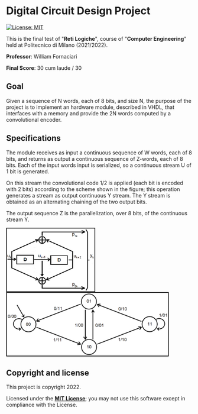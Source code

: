 <h1>Digital Circuit Design Project</h1>

[![License: MIT][license-image]][license]

This is the final test of "**Reti Logiche**", course of "**Computer Engineering**" held at Politecnico di Milano (2021/2022).

**Professor**: William Fornaciari

**Final Score**: 30 cum laude / 30

<h2>Goal</h2>

Given a sequence of N words, each of 8 bits, and size N, the purpose of the project is to implement an hardware module, described in VHDL, that interfaces with a memory and provide the 2N words computed by a convolutional encoder.

<h2>Specifications</h2>

The module receives as input a continuous sequence of W words, each of 8 bits, and returns as output a continuous sequence of Z-words, each of 8 bits. Each of the input words input is serialized, so a continuous stream U of 1 bit is generated.

On this stream the convolutional code 1/2 is applied
(each bit is encoded with 2 bits) according to the scheme shown in the figure; this operation generates a stream as output
continuous Y stream. The Y stream is obtained as an alternating chaining of the two output bits.

The output sequence Z is the parallelization, over 8 bits, of the continuous stream Y.

<img alt="" src="readme-images/convolutore.png" height=170px align="left" border="2%"/>
<img alt="" src="readme-images/convolutore_fsm.png" height=170px border="2%"/>

<h2>Copyright and license</h2>

This project is copyright 2022.

Licensed under the **[MIT License][license]**; you may not use this software except in compliance with the License.

[license]: https://github.com/christian-confalonieri/Convolutional-Encoder-Prova-Finale-Reti-Logiche-2021-2022/blob/main/LICENSE
[license-image]: https://img.shields.io/badge/License-MIT-blue.svg